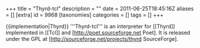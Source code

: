 +++
title = "Thyrd-tcl"
description = ""
date = 2011-06-25T18:45:16Z
aliases = []
[extra]
id = 9968
[taxonomies]
categories = []
tags = []
+++

{{implementation|Thyrd}}
'''Thyrd-tcl''' is an interpreter for [[Thyrd]] implemented in [[Tcl]] and [http://poet.sourceforge.net Poet]. It is released under the GPL at [http://sourceforge.net/projects/thyrd SourceForge].

